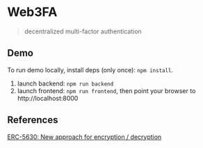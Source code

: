 # Web3FA

> decentralized multi-factor authentication

## Demo

To run demo locally, install deps (only once): `npm install`.

1. launch backend: `npm run backend`
2. launch frontend: `npm run frontend`, then point your browser to http://localhost:8000

## References

[ERC-5630: New approach for encryption / decryption](https://eips.ethereum.org/EIPS/eip-5630)
